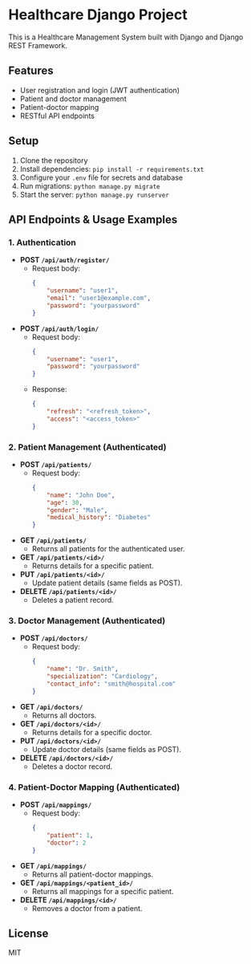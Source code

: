 # Healthcare Django Project

This is a Healthcare Management System built with Django and Django REST Framework.

## Features
- User registration and login (JWT authentication)
- Patient and doctor management
- Patient-doctor mapping
- RESTful API endpoints

## Setup
1. Clone the repository
2. Install dependencies: `pip install -r requirements.txt`
3. Configure your `.env` file for secrets and database
4. Run migrations: `python manage.py migrate`
5. Start the server: `python manage.py runserver`


## API Endpoints & Usage Examples

### 1. Authentication
- **POST `/api/auth/register/`**
	- Request body:
		```json
		{
			"username": "user1",
			"email": "user1@example.com",
			"password": "yourpassword"
		}
		```
- **POST `/api/auth/login/`**
	- Request body:
		```json
		{
			"username": "user1",
			"password": "yourpassword"
		}
		```
	- Response:
		```json
		{
			"refresh": "<refresh_token>",
			"access": "<access_token>"
		}
		```

### 2. Patient Management (Authenticated)
- **POST `/api/patients/`**
	- Request body:
		```json
		{
			"name": "John Doe",
			"age": 30,
			"gender": "Male",
			"medical_history": "Diabetes"
		}
		```
- **GET `/api/patients/`**
	- Returns all patients for the authenticated user.
- **GET `/api/patients/<id>/`**
	- Returns details for a specific patient.
- **PUT `/api/patients/<id>/`**
	- Update patient details (same fields as POST).
- **DELETE `/api/patients/<id>/`**
	- Deletes a patient record.

### 3. Doctor Management (Authenticated)
- **POST `/api/doctors/`**
	- Request body:
		```json
		{
			"name": "Dr. Smith",
			"specialization": "Cardiology",
			"contact_info": "smith@hospital.com"
		}
		```
- **GET `/api/doctors/`**
	- Returns all doctors.
- **GET `/api/doctors/<id>/`**
	- Returns details for a specific doctor.
- **PUT `/api/doctors/<id>/`**
	- Update doctor details (same fields as POST).
- **DELETE `/api/doctors/<id>/`**
	- Deletes a doctor record.

### 4. Patient-Doctor Mapping (Authenticated)
- **POST `/api/mappings/`**
	- Request body:
		```json
		{
			"patient": 1,
			"doctor": 2
		}
		```
- **GET `/api/mappings/`**
	- Returns all patient-doctor mappings.
- **GET `/api/mappings/<patient_id>/`**
	- Returns all mappings for a specific patient.
- **DELETE `/api/mappings/<id>/`**
	- Removes a doctor from a patient.

## License
MIT

